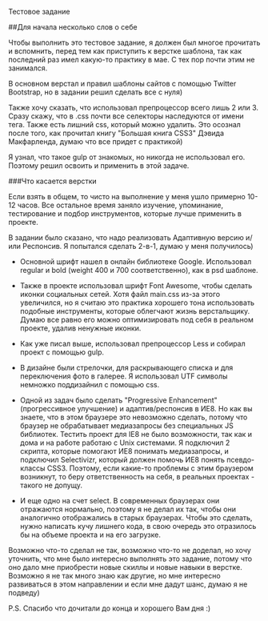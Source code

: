 Тестовое задание

##Для начала несколько слов о себе

Чтобы выполнить это тестовое задание, я должен был многое прочитать и вспомнить, перед тем как приступить к верстке шаблона, так как последний раз имел какую-то практику в мае. С тех пор почти этим не занимался.

В основном верстал и правил шаблоны сайтов с помощью Twitter Bootstrap, но в задании решил сделать все с нуля)

Также хочу сказать, что использовал препроцессор всего лишь 2 или 3. Сразу скажу, что в .css почти все селекторы наследуются от имени тега. Также есть лишний css, который можно удалить. Это осознал после того, как прочитал книгу "Большая книга CSS3" Дэвида Макфарленда, думаю что все придет с практикой)

Я узнал, что такое gulp от знакомых, но никогда не использовал его. Поэтому решил освоить и применить в этой задаче.


###Что касается верстки

Если взять в общем, то чисто на выполнение у меня ушло примерно 10-12 часов. Все остальное время заняло изучение, упоминание, тестирование и подбор инструментов, которые лучше применить в проекте.

В задании было сказано, что надо реализовать Адаптивную версию и/или Респонсив. Я попытался сделать 2-в-1, думаю у меня получилось)

 - Основной шрифт нашел в онлайн библиотеке Google. Использовал regular и bold (weight 400 и 700 соответственно), как в psd шаблоне.

 - Также в проекте использовал шрифт Font Awesome, чтобы сделать иконки социальных сетей. Хотя файл main.css из-за этого увеличился, но я считаю это практика хорошего тона использовать подобные инструменты, которые облегчают жизнь верстальщику. Думаю все равно его можно оптимизировать под себя в реальном проекте, удалив ненужные иконки.

 - Как уже писал выше, использовал препроцессор Less и собирал проект с помощью gulp.

 - В дизайне были стрелочки, для раскрывающего списка и для переключения фото в галерее. Я использовал UTF символы немножко поддизайнил с помощью css.

 - Одной из задач было сделать "Progressive Enhancement" (прогрессивное улучшение) и адаптив/респонсив в ИЕ8. Но как вы знаете, что в этом браузере это невозможно сделать, потому что браузер не обрабатывает медиазапросы без специальных JS библиотек. Тестить проект для IE8 не было возможности, так как и дома и на работе работаю с Unix системами. Я подключил 2 скрипта, которые помогают ИЕ8 понимать медиазапросы, и подключил Selectivizr, который должен помочь ИЕ8 понять псевдо-классы CSS3. Поэтому, если какие-то проблемы с этим браузером возникнут, то беру ответственность на себя, в реальных проектах - такого не допущу.

 - И еще одно на счет select. В современных браузерах они отражаются нормально, поэтому я не делал их так, чтобы они аналогично отображались в старых браузерах. Чтобы это сделать, нужно написать кучу лишнего кода, в свою очередь это отразилось бы на объеме проекта и на его загрузке.

Возможно что-то сделал не так, возможно что-то не доделал, но хочу уточнить, что мне было интересно выполнять это задание, потому что оно дало мне приобрести новые скиллы и новые навыки в верстке. Возможно я не так много знаю как другие, но мне интересно развиваться в этом направлении и если мне дадут шанс, думаю я не подведу)

P.S. Спасибо что дочитали до конца и хорошего Вам дня :)

